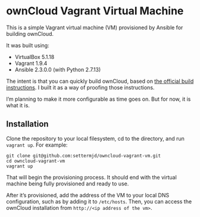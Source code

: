 # ownCloud Vagrant Virtual Machine

This is a simple Vagrant virtual machine (VM) provisioned by Ansible for building ownCloud.

It was built using:

- VirtualBox 5.1.18
- Vagrant 1.9.4
- Ansible 2.3.0.0 (with Python 2.7.13)

The intent is that you can quickly build ownCloud, based on [the official build instructions](https://doc.owncloud.org/server/latest/admin_manual/installation/source_installation.html#apache-configuration-label).
I built it as a way of proofing those instructions.

I’m planning to make it more configurable as time goes on.
But for now, it is what it is.

## Installation

Clone the repository to your local filesystem, cd to the directory, and run `vagrant up`.
For example:

```console
git clone git@github.com:settermjd/owncloud-vagrant-vm.git
cd owncloud-vagrant-vm
vagrant up
```

That will begin the provisioning process.
It should end with the virtual machine being fully provisioned and ready to use.

After it’s provisioned, add the address of the VM to your local DNS configuration, such as by adding it to `/etc/hosts`.
Then, you can access the ownCloud installation from `http://<ip address of the vm>`.
